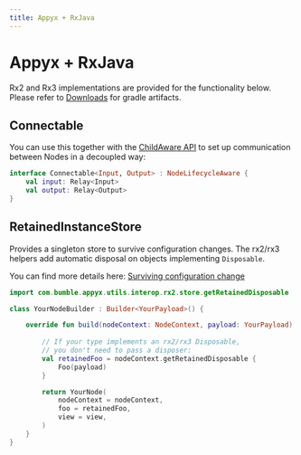 ```yaml
---
title: Appyx + RxJava
---
```


# Appyx + RxJava

Rx2 and Rx3 implementations are provided for the functionality below. Please refer to [Downloads](../../releases/downloads.md) for gradle artifacts.


## Connectable

You can use this together with the [ChildAware API](../features/childaware.md) to set up communication between Nodes in a decoupled way:

```kotlin
interface Connectable<Input, Output> : NodeLifecycleAware {
    val input: Relay<Input>
    val output: Relay<Output>
}
```

## RetainedInstanceStore

Provides a singleton store to survive configuration changes. The rx2/rx3 helpers add automatic disposal on objects implementing `Disposable`.

You can find more details here: [Surviving configuration change](../features/surviving-configuration-changes.md) 

```kotlin
import com.bumble.appyx.utils.interop.rx2.store.getRetainedDisposable

class YourNodeBuilder : Builder<YourPayload>() {

    override fun build(nodeContext: NodeContext, payload: YourPayload): Node {
        
        // If your type implements an rx2/rx3 Disposable,
        // you don't need to pass a disposer:
        val retainedFoo = nodeContext.getRetainedDisposable {
            Foo(payload)
        }

        return YourNode(
            nodeContext = nodeContext,
            foo = retainedFoo, 
            view = view,
        )
    }
}
```

